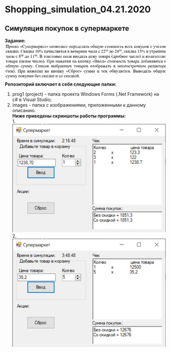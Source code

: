 # Shopping_simulation_04.21.2020
## Симуляция покупок в супермаркете
**Задание:**  
![task](https://github.com/d1den/Shopping_simulation_21.04.2020/blob/master/images/task.JPG?raw=true "task") 
**Репозиторий включает в себя следующие папки:**  
1. prog1 (project) - папка проекта Windows Forms (.Net Framework) на c# в Visual Studio;
2. images - папка с изображениями, приложенными к данному описанию.   
**Ниже приведены скриншоты работы программы:**  
1.![test1](https://github.com/d1den/Shopping_simulation_21.04.2020/blob/master/images/test1.JPG?raw=true "test1")   
2.![test2](https://github.com/d1den/Shopping_simulation_21.04.2020/blob/master/images/test2.JPG?raw=true "test2")
